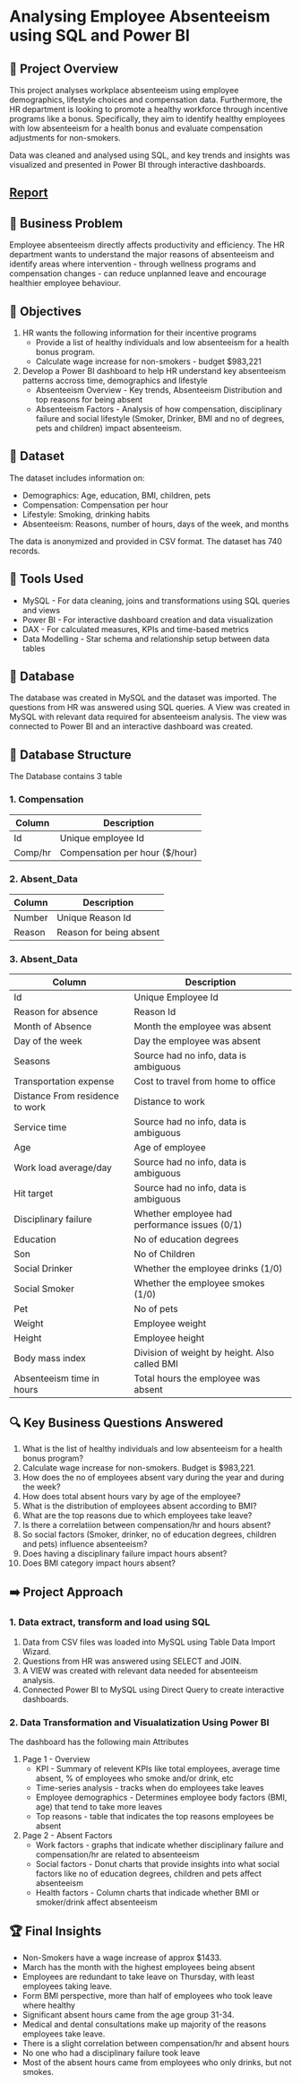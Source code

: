 # Analysing Employee Absenteeism using SQL and Power BI

## 🚀 Project Overview

This project analyses workplace absenteeism using employee demographics, lifestyle choices and compensation data. Furthermore, the HR department is looking to promote a healthy workforce through incentive programs like a bonus. Specifically, they aim to identify healthy employees with low absenteeism for a health bonus and evaluate compensation adjustments for non-smokers.

Data was cleaned and analysed using SQL, and key trends and insights was visualized and presented in Power BI through interactive dashboards.

## [Report](https://github.com/Trevor20/SQL-PowerBI-Portfolio/tree/main/projects/Project1-HRAbsenteesim/report)

## 🧠 Business Problem

Employee absenteeism directly affects productivity and efficiency. The HR department wants to understand the major reasons of absenteeism and identify areas where intervention - through wellness programs and compensation changes - can reduce unplanned leave and encourage healthier employee behaviour.

## 🎯 Objectives 

1. HR wants the following information for their incentive programs
   - Provide a list of healthy individuals and low absenteeism for a health bonus program.
   - Calculate wage increase for non-smokers - budget $983,221
2. Develop a Power BI dashboard to help HR understand key absenteeism patterns accross time, demographics and lifestyle
   - Absenteeism Overview - Key trends, Absenteeism Distribution and top reasons for being absent 
   - Absenteeism Factors - Analysis of how compensation, disciplinary failure and social lifestyle (Smoker, Drinker, BMI and no of degrees, pets and children) impact absenteeism.

## 📖 Dataset

The dataset includes information on:
- Demographics: Age, education, BMI, children, pets
- Compensation: Compensation per hour
- Lifestyle: Smoking, drinking habits
- Absenteeism: Reasons, number of hours, days of the week, and months

The data is anonymized and provided in CSV format. The dataset has 740 records.

## 🧰 Tools Used
- MySQL - For data cleaning, joins and transformations using SQL queries and views
- Power BI - For interactive dashboard creation and data visualization
- DAX - For calculated measures, KPIs and time-based metrics
- Data Modelling - Star schema and relationship setup between data tables

## 📁 Database

The database was created in MySQL and the dataset was imported. The questions from HR was answered using SQL queries. A View was created in MySQL with relevant data required for absenteeism analysis. The view was connected to Power BI and an interactive dashboard was created.

## 📂 Database Structure

The Database contains 3 table 

### 1. Compensation
| Column  | Description                    |
|---------|--------------------------------|
| Id      | Unique employee Id             |
| Comp/hr | Compensation per hour ($/hour) |


### 2. Absent_Data
| Column | Description             |
|--------|-------------------------|
| Number | Unique Reason Id        |
| Reason | Reason for being absent |


### 3. Absent_Data
| Column                          | Description                                   |
|---------------------------------|-----------------------------------------------|
| Id                              | Unique Employee Id                            |
| Reason for absence              | Reason Id                                     |
| Month of Absence                | Month the employee was absent                 |
| Day of the week                 | Day the employee was absent                   |
| Seasons                         | Source had no info, data is ambiguous         |
| Transportation expense          | Cost to travel from home to office            |
| Distance From residence to work | Distance to work                              |
| Service time                    | Source had no info, data is ambiguous         |
| Age                             | Age of employee                               |
| Work load average/day           | Source had no info, data is ambiguous         |
| Hit target                      | Source had no info, data is ambiguous         |
| Disciplinary failure            | Whether employee had performance issues (0/1) |
| Education                       | No of education degrees                       |
| Son                             | No of Children                                |
| Social Drinker                  | Whether the employee drinks (1/0)             |
| Social Smoker                   | Whether the employee smokes (1/0)             |
| Pet                             | No of pets                                    |
| Weight                          | Employee weight                               |
| Height                          | Employee height                               |
| Body mass index                 | Division of weight by height. Also called BMI |
| Absenteeism time in hours       | Total hours the employee was absent           |

## 🔍 Key Business Questions Answered

1. What is the list of healthy individuals and low absenteeism for a health bonus program?
2. Calculate wage increase for non-smokers. Budget is $983,221.
3. How does the no of employees absent vary during the year and during the week?
4. How does total absent hours vary by age of the employee?
5. What is the distribution of employees absent according to BMI?
6. What are the top reasons due to which employees take leave?
7. Is there a correlatiion between compensation/hr and hours absent?
8. So social factors (Smoker, drinker, no of education degrees, children and pets) influence absenteeism?
9. Does having a disciplinary failure impact hours absent?
10. Does BMI category impact hours absent?

## ➡️ Project Approach

### 1. Data extract, transform and load using SQL
1. Data from CSV files was loaded into MySQL using Table Data Import Wizard.
2. Questions from HR was answered using SELECT and JOIN.
3. A VIEW was created with relevant data needed for absenteeism analysis.
4. Connected Power BI to MySQL using Direct Query to create interactive dashboards.

### 2. Data Transformation and Visualatization Using Power BI
The dashboard has the following main Attributes
1. Page 1 - Overview
      - KPI - Summary of relevent KPIs like total employees, average time absent, % of employees who smoke and/or drink, etc
      - Time-series analysis - tracks when do employees take leaves
      - Employee demographics - Determines employee body factors (BMI, age) that tend to take more leaves
      - Top reasons - table that indicates the top reasons employees be absent
3. Page 2 - Absent Factors
     - Work factors - graphs that indicate whether disciplinary failure and compensation/hr are related to absenteeism
     - Social factors - Donut charts that provide insights into what social factors like no of education degrees, children and pets affect absenteeism
     - Health factors - Column charts that indicade whether BMI or smoker/drink affect absenteeism 

## 🏆 Final Insights
- Non-Smokers have a wage increase of approx $1433.
- March has the month with the highest employees being absent
- Employees are redundant to take leave on Thursday, with least employees taking leave.
- Form BMI perspective, more than half of employees who took leave where healthy
- Significant absent hours came from the age group 31-34.
- Medical and dental consultations make up majority of the reasons employees take leave.
- There is a slight correlation between compensation/hr and absent hours
- No one who had a disciplinary failure took leave
- Most of the absent hours came from employees who only drinks, but not smokes.
